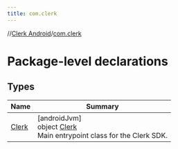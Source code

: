 ```yaml
---
title: com.clerk
---
```

//[Clerk Android](../../index.html)/[com.clerk](index.html)



# Package-level declarations



## Types


| Name | Summary |
|---|---|
| [Clerk](-clerk/index.html) | [androidJvm]<br>object [Clerk](-clerk/index.html)<br>Main entrypoint class for the Clerk SDK. |

